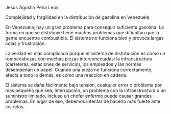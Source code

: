 Jesús Agustin Peña Leon

Complejidad y fragilidad en la distribución de gasolina en Venezuela


En Venezuela, hay un gran problema para conseguir suficiente gasolina. La forma en que se distribuye tiene muchos problemas que dificultan que la gente encuentre combustible. El sistema no funciona bien y provoca largas colas y frustración.

La verdad es más complicada porque el sistema de distribución es como un rompecabezas con muchas piezas interconectadas: la infraestructura (carreteras, estaciones de servicio), los empleados y las normas desempeñan un papel. Cuando una pieza no funciona correctamente, afecta a todo lo demás, es como una reacción en cadena.

El sistema se daña fácilmente bajo tensión, cualquier error o problema por mas pequeño que sea, interrupción, un problema con la infraestructura o un suministro limitado, incluso un chofer enfermo puede causar grandes problemas. En lugar de eso, debemos intentar de hacerlo más fuerte ante los retos.